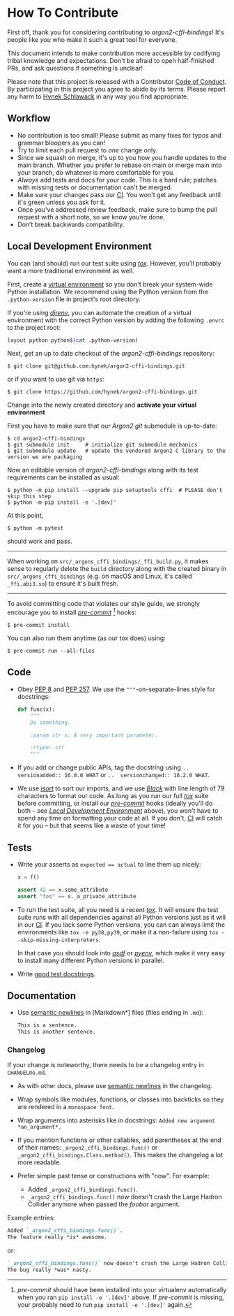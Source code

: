 # How To Contribute

First off, thank you for considering contributing to *argon2-cffi-bindings*!
It's people like *you* who make it such a great tool for everyone.

This document intends to make contribution more accessible by codifying tribal knowledge and expectations.
Don't be afraid to open half-finished PRs, and ask questions if something is unclear!

Please note that this project is released with a Contributor [Code of Conduct](https://github.com/hynek/argon2-cffi-bindings/blob/main/.github/CODE_OF_CONDUCT.md).
By participating in this project you agree to abide by its terms.
Please report any harm to [Hynek Schlawack] in any way you find appropriate.


## Workflow

- No contribution is too small!
  Please submit as many fixes for typos and grammar bloopers as you can!
- Try to limit each pull request to *one* change only.
- Since we squash on merge, it's up to you how you handle updates to the main branch.
  Whether you prefer to rebase on main or merge main into your branch, do whatever is more comfortable for you.
- *Always* add tests and docs for your code.
  This is a hard rule; patches with missing tests or documentation can't be merged.
- Make sure your changes pass our [CI].
  You won't get any feedback until it's green unless you ask for it.
- Once you've addressed review feedback, make sure to bump the pull request with a short note, so we know you're done.
- Don’t break backwards compatibility.


## Local Development Environment

You can (and should) run our test suite using [*tox*].
However, you’ll probably want a more traditional environment as well.

First, create a [virtual environment](https://virtualenv.pypa.io/) so you don't break your system-wide Python installation.
We recommend using the Python version from the `.python-version` file in project's root directory.

If you're using [*direnv*](https://direnv.net), you can automate the creation of a virtual environment with the correct Python version by adding the following `.envrc` to the project root:

```bash
layout python python$(cat .python-version)
```

Next, get an up to date checkout of the *argon2-cffi-bindings* repository:

```console
$ git clone git@github.com:hynek/argon2-cffi-bindings.git
```

or if you want to use git via `https`:

```console
$ git clone https://github.com/hynek/argon2-cffi-bindings.git
```

Change into the newly created directory and **activate your virtual environment**

First you have to make sure that our *Argon2* *git* submodule is up-to-date:

```console
$ cd argon2-cffi-bindings
$ git submodule init     # initialize git submodule mechanics
$ git submodule update   # update the vendored Argon2 C library to the version we are packaging
```

Now an editable version of *argon2-cffi-bindings* along with its test requirements can be installed as usual:

```console
$ python -m pip install --upgrade pip setuptools cffi  # PLEASE don't skip this step
$ python -m pip install -e '.[dev]'
```

At this point,

```console
$ python -m pytest
```

should work and pass.

---

When working on `src/_argons_cffi_bindings/_ffi_build.py`, it makes sense to regularly delete the `build` directory along with the created binary in `src/_argons_cffi_bindings` (e.g. on macOS and Linux, it's called `_ffi.abi3.so`) to ensure it's built fresh.

---

To avoid committing code that violates our style guide, we strongly encourage you to install [*pre-commit*] [^dev] hooks:

```console
$ pre-commit install
```

You can also run them anytime (as our tox does) using:

```console
$ pre-commit run --all-files
```

[^dev]: *pre-commit* should have been installed into your virtualenv automatically when you ran `pip install -e '.[dev]'` above.
        If *pre-commit* is missing, your probably need to run `pip install -e '.[dev]'` again.


## Code

- Obey [PEP 8](https://www.python.org/dev/peps/pep-0008/) and [PEP 257](https://www.python.org/dev/peps/pep-0257/).
  We use the `"""`-on-separate-lines style for docstrings:

  ```python
  def func(x):
      """
      Do something.

      :param str x: A very important parameter.

      :rtype: str
      """
  ```
- If you add or change public APIs, tag the docstring using `..  versionadded:: 16.0.0 WHAT` or `..  versionchanged:: 16.2.0 WHAT`.
- We use [*isort*](https://github.com/PyCQA/isort) to sort our imports, and we use [*Black*](https://github.com/psf/black) with line length of 79 characters to format our code.
  As long as you run our full [*tox*] suite before committing, or install our [*pre-commit*] hooks (ideally you'll do both – see [*Local Development Environment*](#local-development-environment) above), you won't have to spend any time on formatting your code at all.
  If you don't, [CI] will catch it for you – but that seems like a waste of your time!


## Tests

- Write your asserts as `expected == actual` to line them up nicely:

  ```python
  x = f()

  assert 42 == x.some_attribute
  assert "foo" == x._a_private_attribute
  ```

- To run the test suite, all you need is a recent [*tox*].
  It will ensure the test suite runs with all dependencies against all Python versions just as it will in our [CI].
  If you lack some Python versions, you can can always limit the environments like `tox -e py38,py39`, or make it a non-failure using `tox --skip-missing-interpreters`.

  In that case you should look into [*asdf*](https://asdf-vm.com) or [*pyenv*](https://github.com/pyenv/pyenv), which make it very easy to install many different Python versions in parallel.
- Write [good test docstrings](https://jml.io/pages/test-docstrings.html).


## Documentation

- Use [semantic newlines] in [Markdown*] files (files ending in `.md`):

  ```markdown
  This is a sentence.
  This is another sentence.
  ```


### Changelog

If your change is noteworthy, there needs to be a changelog entry in `CHANGELOG.md`.

- As with other docs, please use [semantic newlines] in the changelog.
- Wrap symbols like modules, functions, or classes into backticks so they are rendered in a `monospace font`.
- Wrap arguments into asterisks like in docstrings:
  `Added new argument *an_argument*.`
- If you mention functions or other callables, add parentheses at the end of their names:
  `_argon2_cffi_bindings.func()` or `_argon2_cffi_bindings.Class.method()`.
  This makes the changelog a lot more readable.
- Prefer simple past tense or constructions with "now".
  For example:

  + Added `_argon2_cffi_bindings.func()`.
  + `_argon2_cffi_bindings.func()` now doesn't crash the Large Hadron Collider anymore when passed the *foobar* argument.

Example entries:

```markdown
Added `_argon2_cffi_bindings.func()`.
The feature really *is* awesome.
```

or:

```markdown
`_argon2_cffi_bindings.func()` now doesn't crash the Large Hadron Collider anymore when passed the *foobar* argument.
The bug really *was* nasty.
```


[CI]: https://github.com/hynek/argon2-cffi-bindings/actions
[Hynek Schlawack]: https://hynek.me/about/
[*pre-commit*]: https://pre-commit.com/
[*tox*]: https://https://tox.wiki/
[semantic newlines]: https://rhodesmill.org/brandon/2012/one-sentence-per-line/
